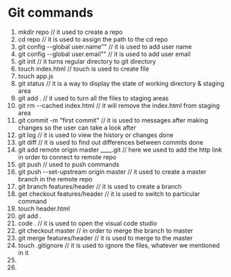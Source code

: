 # Git commands

1. mkdir repo  // it used to create a repo
2. cd repo     // it is used to assign the path to the cd repo
3. git config --global user.name"" // it is used to add user name
4. git config --global user.email"" // it is used to add  user email
5. git init    // it turns regular directory to git directory
6. touch index.html // touch is used to create file 
7. touch app.js
8. git status      // it is a way to display the state of working directory & staging area
9. git add .       // it used to turn all the files to staging areas
10. git rm --cached index.html    // it will remove the index.html from staging area
11. git commit -m "first commit"   // it is used to messages after making changes so the user can take a look after
12. git log                        // it is used to view the history or changes done
13. git diff                       // it is used to find out differences between commits done
14. git add remote origin master ____.git  // here we used to add the http link in order to connect to remote repo
15. git push                    // used to push commands 
16.  git push --set-upstream origin master  // it used to create a master branch in the remote repo
17.  git branch features/header         // it is used to create a branch 
18.  get checkout features/header  // it is used to switch to particular command
19.  touch header.html
20.  git add .
21.  code .  // it is used to open the visual code studio
22.  git checkout master  // in order to merge the branch to master 
23.  git merge features/header   // it is used to merge to the master
24.  touch .gitignore  // it is used to ignore the files, whatever we mentioned in it
25.  
26.   
